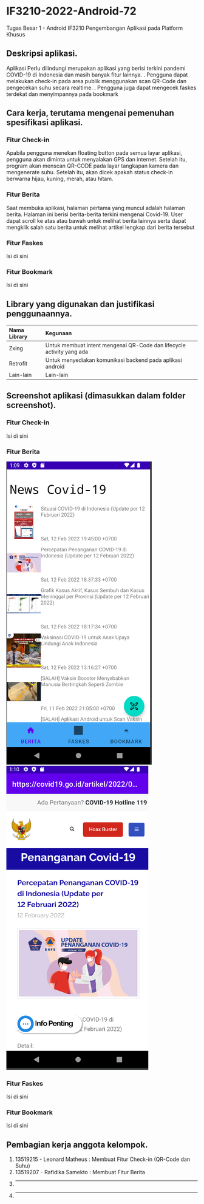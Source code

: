 # IF3210-2022-Android-72

Tugas Besar 1 - Android
IF3210 Pengembangan Aplikasi pada Platform Khusus

## Deskripsi aplikasi.
Aplikasi Perlu dilindungi merupakan aplikasi yang berisi terkini pandemi COVID-19 di Indonesia dan masih banyak fitur lainnya. . Pengguna dapat melakukan check-in pada area publik menggunakan scan QR-Code dan pengecekan suhu secara realtime. . Pengguna juga dapat mengecek faskes terdekat dan menyimpannya pada bookmark
## Cara kerja, terutama mengenai pemenuhan spesifikasi aplikasi.
### Fitur Check-in
Apabila pengguna menekan floating button pada semua layar aplikasi, pengguna akan diminta untuk menyalakan GPS dan internet. Setelah itu, program akan menscan QR-CODE pada layar tangkapan kamera dan mengenerate suhu. Setelah itu, akan dicek apakah status check-in berwarna hijau, kuning, merah, atau hitam.
### Fitur Berita
Saat membuka aplikasi, halaman pertama yang muncul adalah halaman berita. Halaman ini berisi berita-berita terkini mengenai Covid-19. User dapat scroll ke atas atau bawah untuk melihat berita lainnya serta dapat mengklik salah satu berita untuk melihat artikel lengkap dari berita tersebut
### Fitur Faskes
Isi di sini <Fauzan>
### Fitur Bookmark
Isi di sini <Afifah>
## Library yang digunakan dan justifikasi penggunaannya.
| Nama Library | Kegunaan
| :--   | :------ |
| Zxing | Untuk membuat intent mengenai QR-Code dan lifecycle activity yang ada |
| Retrofit | Untuk menyediakan komunikasi backend pada aplikasi android |
| Lain-lain | Lain-lain
## Screenshot aplikasi (dimasukkan dalam folder screenshot).
### Fitur Check-in
Isi di sini <Leonard>
### Fitur Berita
![Halaman Berita](./assets/md-berita.png)
![Halaman Web Berita](./assets/md-beritaWeb.png)
### Fitur Faskes
Isi di sini <Fauzan>
### Fitur Bookmark
Isi di sini <Afifah>
## Pembagian kerja anggota kelompok.
1. 13519215 - Leonard Matheus : Membuat Fitur Check-in (QR-Code dan Suhu)
2. 13519207 - Rafidika Samekto : Membuat Fitur Berita
3. ***
4. ***
